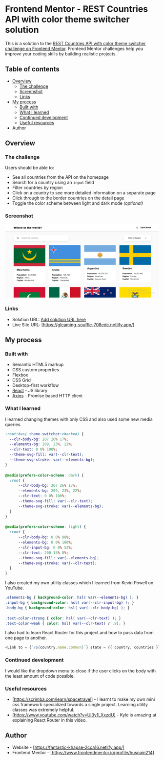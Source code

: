 # Frontend Mentor - REST Countries API with color theme switcher solution

This is a solution to the [REST Countries API with color theme switcher challenge on Frontend Mentor](https://www.frontendmentor.io/challenges/rest-countries-api-with-color-theme-switcher-5cacc469fec04111f7b848ca). Frontend Mentor challenges help you improve your coding skills by building realistic projects. 

## Table of contents

- [Overview](#overview)
  - [The challenge](#the-challenge)
  - [Screenshot](#screenshot)
  - [Links](#links)
- [My process](#my-process)
  - [Built with](#built-with)
  - [What I learned](#what-i-learned)
  - [Continued development](#continued-development)
  - [Useful resources](#useful-resources)
- [Author](#author)

## Overview

### The challenge

Users should be able to:

- See all countries from the API on the homepage
- Search for a country using an `input` field
- Filter countries by region
- Click on a country to see more detailed information on a separate page
- Click through to the border countries on the detail page
- Toggle the color scheme between light and dark mode *(optional)*

### Screenshot

![](/screenshot.png)

### Links

- Solution URL: [Add solution URL here](https://your-solution-url.com)
- Live Site URL: [https://gleaming-souffle-708edc.netlify.app/]

## My process

### Built with

- Semantic HTML5 markup
- CSS custom properties
- Flexbox
- CSS Grid
- Desktop-first workflow
- [React](https://reactjs.org/) - JS library
- [Axios](https://axios-http.com/) - Promise based HTTP client

### What I learned
I learned changing themes with only CSS and also used some new media queries.

```CSS
:root:has(.theme-switcher:checked) {
  --clr-body-bg: 207 26% 17%;
  --elements-bg: 209, 23%, 22%;
  --clr-text: 0 0% 100%; 
  --theme-svg-fill: var(--clr-text);
  --theme-svg-stroke: var(--elements-bg);
}

@media(prefers-color-scheme: dark) {
  :root {
      --clr-body-bg: 207 26% 17%;
      --elements-bg: 209, 23%, 22%;
      --clr-text: 0 0% 100%; 
      --theme-svg-fill: var(--clr-text);
      --theme-svg-stroke: var(--elements-bg);
  }
}

@media(prefers-color-scheme: light) {
  :root {
      --clr-body-bg: 0 0% 98%;
      --elements-bg: 0 0% 100%;
      --clr-input-bg: 0 0% 52%;
      --clr-text: 200 15% 8%;
      --theme-svg-fill: var(--elements-bg);
      --theme-svg-stroke: var(--clr-text);
  }
}
```
I also created my own utility classes which I learned from Kevin Powell on YouTube. 
```CSS
.elements-bg { background-color: hsl( var(--elements-bg) ); }
.input-bg { background-color: hsl( var(--clr-input-bg) ); }
.body-bg { background-color: hsl( var(--clr-body-bg) ); }

.text-color-strong { color: hsl( var(--clr-text) ); }
.text-color-weak { color: hsl( var(--clr-text) / .9); }
```
I also had to learn React Router for this project and how to pass data from one page to another.
```js
<Link to = {`/${country.name.common}`} state = {{ country, countries }}>
```

### Continued development

I would like the dropdown menu to close if the user clicks on the body with the least amount of code possible.

### Useful resources

- [https://scrimba.com/learn/spacetravel] - I learnt to make my own mini css framework specialized towards a single project. Learning utility classes was extremely helpful.
- [https://www.youtube.com/watch?v=Ul3y1LXxzdU] - Kyle is amazing at explaining React Router in this video.

## Author

- Website - [https://fantastic-khapse-2cca16.netlify.app/]
- Frontend Mentor - [https://www.frontendmentor.io/profile/husnain214]


